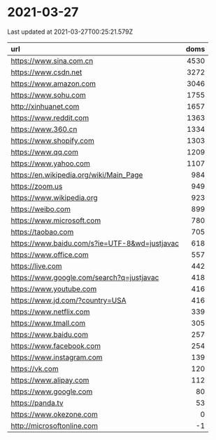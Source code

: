 # 2021-03-27

<!-- BEGIN -->
Last updated at 2021-03-27T00:25:21.579Z

url | doms
:- | -:
https://www.sina.com.cn | 4530
https://www.csdn.net | 3272
https://www.amazon.com | 3046
https://www.sohu.com | 1755
http://xinhuanet.com | 1657
https://www.reddit.com | 1363
https://www.360.cn | 1334
https://www.shopify.com | 1303
https://www.qq.com | 1209
https://www.yahoo.com | 1107
https://en.wikipedia.org/wiki/Main_Page | 984
https://zoom.us | 949
https://www.wikipedia.org | 923
https://weibo.com | 899
https://www.microsoft.com | 780
https://taobao.com | 705
https://www.baidu.com/s?ie=UTF-8&wd=justjavac | 618
https://www.office.com | 557
https://live.com | 442
https://www.google.com/search?q=justjavac | 418
https://www.youtube.com | 416
https://www.jd.com/?country=USA | 416
https://www.netflix.com | 339
https://www.tmall.com | 305
https://www.baidu.com | 257
https://www.facebook.com | 254
https://www.instagram.com | 139
https://vk.com | 120
https://www.alipay.com | 112
https://www.google.com | 80
https://panda.tv | 53
https://www.okezone.com | 0
http://microsoftonline.com | -1
<!-- END -->
